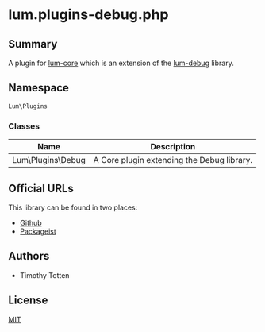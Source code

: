 # lum.plugins-debug.php

## Summary

A plugin for [lum-core](https://github.com/supernovus/lum.core.php) which
is an extension of the [lum-debug](https://github.com/supernovus/lum.debug.php)
library.

## Namespace

`Lum\Plugins`

### Classes

| Name                    | Description                                       |
| ----------------------- | ------------------------------------------------- |
| Lum\Plugins\Debug       | A Core plugin extending the Debug library.        |

## Official URLs

This library can be found in two places:

 * [Github](https://github.com/supernovus/lum.plugins-debug.php)
 * [Packageist](https://packagist.org/packages/lum/lum-plugins-debug)

## Authors

- Timothy Totten

## License

[MIT](https://spdx.org/licenses/MIT.html)
